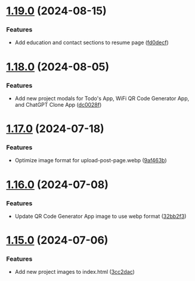 # [1.19.0](https://github.com/manthanank/manthanank.github.io/compare/v1.18.0...v1.19.0) (2024-08-15)


### Features

* Add education and contact sections to resume page ([fd0decf](https://github.com/manthanank/manthanank.github.io/commit/fd0decf88c9a3aba5e71a2a8ead4dabca784414a))



# [1.18.0](https://github.com/manthanank/manthanank.github.io/compare/v1.17.0...v1.18.0) (2024-08-05)


### Features

* Add new project modals for Todo's App, WiFi QR Code Generator App, and ChatGPT Clone App ([dc0028f](https://github.com/manthanank/manthanank.github.io/commit/dc0028ff7080d92108db81d327682a2f0890956a))



# [1.17.0](https://github.com/manthanank/manthanank.github.io/compare/v1.16.0...v1.17.0) (2024-07-18)


### Features

* Optimize image format for upload-post-page.webp ([9af463b](https://github.com/manthanank/manthanank.github.io/commit/9af463bb25230accb29724e9fa424656110eb007))



# [1.16.0](https://github.com/manthanank/manthanank.github.io/compare/v1.15.0...v1.16.0) (2024-07-08)


### Features

* Update QR Code Generator App image to use webp format ([32bb2f3](https://github.com/manthanank/manthanank.github.io/commit/32bb2f3de47910dba6f61a037dcc1849a54e16c6))



# [1.15.0](https://github.com/manthanank/manthanank.github.io/compare/v1.14.0...v1.15.0) (2024-07-06)


### Features

* Add new project images to index.html ([3cc2dac](https://github.com/manthanank/manthanank.github.io/commit/3cc2dac136dbade66398fddbdef5437ad06bacb3))



